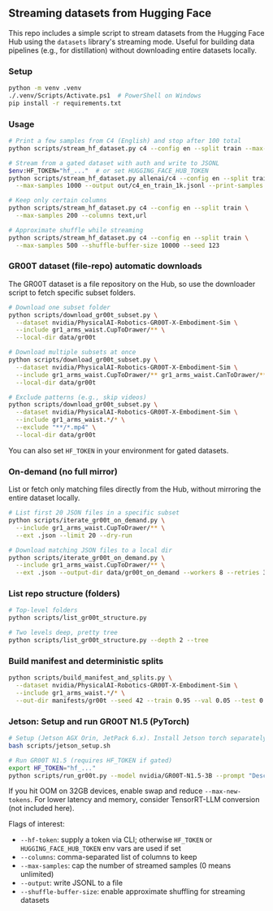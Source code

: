 ## Streaming datasets from Hugging Face

This repo includes a simple script to stream datasets from the Hugging Face Hub using the `datasets` library's streaming mode. Useful for building data pipelines (e.g., for distillation) without downloading entire datasets locally.

### Setup

```bash
python -m venv .venv
./.venv/Scripts/Activate.ps1  # PowerShell on Windows
pip install -r requirements.txt
```

### Usage

```bash
# Print a few samples from C4 (English) and stop after 100 total
python scripts/stream_hf_dataset.py c4 --config en --split train --max-samples 100

# Stream from a gated dataset with auth and write to JSONL
$env:HF_TOKEN="hf_..."  # or set HUGGING_FACE_HUB_TOKEN
python scripts/stream_hf_dataset.py allenai/c4 --config en --split train \
  --max-samples 1000 --output out/c4_en_train_1k.jsonl --print-samples 0

# Keep only certain columns
python scripts/stream_hf_dataset.py c4 --config en --split train \
  --max-samples 200 --columns text,url

# Approximate shuffle while streaming
python scripts/stream_hf_dataset.py c4 --config en --split train \
  --max-samples 500 --shuffle-buffer-size 10000 --seed 123
```

### GR00T dataset (file-repo) automatic downloads

The GR00T dataset is a file repository on the Hub, so use the downloader script to fetch specific subset folders.

```bash
# Download one subset folder
python scripts/download_gr00t_subset.py \
  --dataset nvidia/PhysicalAI-Robotics-GR00T-X-Embodiment-Sim \
  --include gr1_arms_waist.CupToDrawer/** \
  --local-dir data/gr00t

# Download multiple subsets at once
python scripts/download_gr00t_subset.py \
  --dataset nvidia/PhysicalAI-Robotics-GR00T-X-Embodiment-Sim \
  --include gr1_arms_waist.CupToDrawer/** gr1_arms_waist.CanToDrawer/** \
  --local-dir data/gr00t

# Exclude patterns (e.g., skip videos)
python scripts/download_gr00t_subset.py \
  --dataset nvidia/PhysicalAI-Robotics-GR00T-X-Embodiment-Sim \
  --include gr1_arms_waist.*/* \
  --exclude "**/*.mp4" \
  --local-dir data/gr00t
```

You can also set `HF_TOKEN` in your environment for gated datasets.

### On-demand (no full mirror)

List or fetch only matching files directly from the Hub, without mirroring the entire dataset locally.

```bash
# List first 20 JSON files in a specific subset
python scripts/iterate_gr00t_on_demand.py \
  --include gr1_arms_waist.CupToDrawer/** \
  --ext .json --limit 20 --dry-run

# Download matching JSON files to a local dir
python scripts/iterate_gr00t_on_demand.py \
  --include gr1_arms_waist.CupToDrawer/** \
  --ext .json --output-dir data/gr00t_on_demand --workers 8 --retries 3
```

### List repo structure (folders)

```bash
# Top-level folders
python scripts/list_gr00t_structure.py

# Two levels deep, pretty tree
python scripts/list_gr00t_structure.py --depth 2 --tree
```

### Build manifest and deterministic splits

```bash
python scripts/build_manifest_and_splits.py \
  --dataset nvidia/PhysicalAI-Robotics-GR00T-X-Embodiment-Sim \
  --include gr1_arms_waist.*/* \
  --out-dir manifests/gr00t --seed 42 --train 0.95 --val 0.05 --test 0.0
```

### Jetson: Setup and run GR00T N1.5 (PyTorch)

```bash
# Setup (Jetson AGX Orin, JetPack 6.x). Install Jetson torch separately or set JETSON_TORCH_URL
bash scripts/jetson_setup.sh

# Run GR00T N1.5 (requires HF_TOKEN if gated)
export HF_TOKEN="hf_..."
python scripts/run_gr00t.py --model nvidia/GR00T-N1.5-3B --prompt "Describe how to grasp a mug." --max-new-tokens 128
```

If you hit OOM on 32GB devices, enable swap and reduce `--max-new-tokens`. For lower latency and memory, consider TensorRT-LLM conversion (not included here).


Flags of interest:
- `--hf-token`: supply a token via CLI; otherwise `HF_TOKEN` or `HUGGING_FACE_HUB_TOKEN` env vars are used if set
- `--columns`: comma-separated list of columns to keep
- `--max-samples`: cap the number of streamed samples (0 means unlimited)
- `--output`: write JSONL to a file
- `--shuffle-buffer-size`: enable approximate shuffling for streaming datasets


